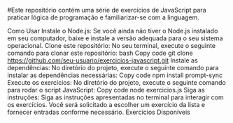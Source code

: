 #Este repositório contém uma série de exercícios de JavaScript para praticar lógica de programação e familiarizar-se com a linguagem.

Como Usar
Instale o Node.js: Se você ainda não tiver o Node.js instalado em seu computador, baixe e instale a versão adequada para o seu sistema operacional.
Clone este repositório: No seu terminal, execute o seguinte comando para clonar este repositório:
bash
Copy code
git clone https://github.com/seu-usuario/exercicios-javascript.git
Instale as dependências: No diretório do projeto, execute o seguinte comando para instalar as dependências necessárias:
Copy code
npm install prompt-sync
Execute os exercícios: No diretório do projeto, execute o seguinte comando para rodar o script JavaScript:
Copy code
node exercicios.js
Siga as instruções: Siga as instruções apresentadas no terminal para interagir com os exercícios. Você será solicitado a escolher um exercício da lista e fornecer entradas conforme necessário.
Exercícios Disponíveis
